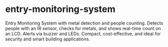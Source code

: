 # entry-monitoring-system
Entry Monitoring System with metal detection and people counting. Detects people with an IR sensor, checks for metals, and shows real-time count on an LCD. Alerts via buzzer and LEDs. Compact, cost-effective, and ideal for security and smart building applications.
